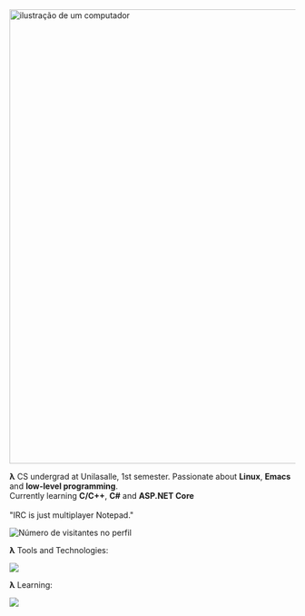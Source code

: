 <img src="https://w.wallhaven.cc/full/nz/wallhaven-nzkvgn.jpg" alt="ilustração de um computador"  width="800px">

<p> 
<b>λ</b> CS undergrad at Unilasalle, 1st semester. Passionate about <b>Linux</b>, <b>Emacs</b> and <b>low-level programming</b>.<br>Currently learning <b>C/C++</b>, <b>C#</b> and <b>ASP.NET Core</b><br><br>
"IRC is just multiplayer Notepad."
<p>

<img src="https://profile-counter.glitch.me/DiogoBnfr/count.svg" alt="Número de visitantes no perfil"/>

<b>λ</b> Tools and Technologies:<br>
<p align="left">
  <a href="https://skillicons.dev">
    <img src="https://skillicons.dev/icons?i=windows,linux,visualstudio,vscode,clion,rider,neovim,emacs,c,cpp,cs,html,css,js,react,git&perline=8" />
  </a>
</p>

<b>λ</b> Learning:<br>
<p align="left">
  <a href="https://skillicons.dev">
    <img src="https://skillicons.dev/icons?i=dotnet,cpp,unreal,unity&perline=8" />
  </a>
</p>
